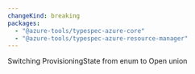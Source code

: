 ```yaml
---
changeKind: breaking
packages:
  - "@azure-tools/typespec-azure-core"
  - "@azure-tools/typespec-azure-resource-manager"
---
```


Switching ProvisioningState from enum to Open union 